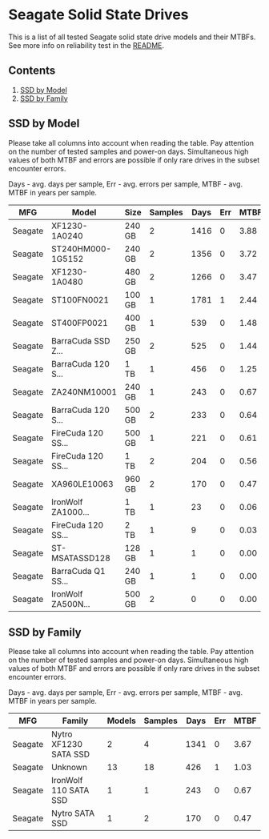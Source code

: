 Seagate Solid State Drives
==========================

This is a list of all tested Seagate solid state drive models and their MTBFs. See
more info on reliability test in the [README](https://github.com/bsdhw/SMART).

Contents
--------

1. [ SSD by Model  ](#ssd-by-model)
2. [ SSD by Family ](#ssd-by-family)

SSD by Model
------------

Please take all columns into account when reading the table. Pay attention on the
number of tested samples and power-on days. Simultaneous high values of both MTBF
and errors are possible if only rare drives in the subset encounter errors.

Days - avg. days per sample,
Err  - avg. errors per sample,
MTBF - avg. MTBF in years per sample.

| MFG       | Model              | Size   | Samples | Days  | Err   | MTBF |
|-----------|--------------------|--------|---------|-------|-------|------|
| Seagate   | XF1230-1A0240      | 240 GB | 2       | 1416  | 0     | 3.88   |
| Seagate   | ST240HM000-1G5152  | 240 GB | 2       | 1356  | 0     | 3.72   |
| Seagate   | XF1230-1A0480      | 480 GB | 2       | 1266  | 0     | 3.47   |
| Seagate   | ST100FN0021        | 100 GB | 1       | 1781  | 1     | 2.44   |
| Seagate   | ST400FP0021        | 400 GB | 1       | 539   | 0     | 1.48   |
| Seagate   | BarraCuda SSD Z... | 250 GB | 2       | 525   | 0     | 1.44   |
| Seagate   | BarraCuda 120 S... | 1 TB   | 1       | 456   | 0     | 1.25   |
| Seagate   | ZA240NM10001       | 240 GB | 1       | 243   | 0     | 0.67   |
| Seagate   | BarraCuda 120 S... | 500 GB | 2       | 233   | 0     | 0.64   |
| Seagate   | FireCuda 120 SS... | 500 GB | 1       | 221   | 0     | 0.61   |
| Seagate   | FireCuda 120 SS... | 1 TB   | 2       | 204   | 0     | 0.56   |
| Seagate   | XA960LE10063       | 960 GB | 2       | 170   | 0     | 0.47   |
| Seagate   | IronWolf ZA1000... | 1 TB   | 1       | 23    | 0     | 0.06   |
| Seagate   | FireCuda 120 SS... | 2 TB   | 1       | 9     | 0     | 0.03   |
| Seagate   | ST-MSATASSD128     | 128 GB | 1       | 1     | 0     | 0.00   |
| Seagate   | BarraCuda Q1 SS... | 240 GB | 1       | 1     | 0     | 0.00   |
| Seagate   | IronWolf ZA500N... | 500 GB | 2       | 0     | 0     | 0.00   |

SSD by Family
-------------

Please take all columns into account when reading the table. Pay attention on the
number of tested samples and power-on days. Simultaneous high values of both MTBF
and errors are possible if only rare drives in the subset encounter errors.

Days - avg. days per sample,
Err  - avg. errors per sample,
MTBF - avg. MTBF in years per sample.

| MFG       | Family                 | Models | Samples | Days  | Err   | MTBF |
|-----------|------------------------|--------|---------|-------|-------|------|
| Seagate   | Nytro XF1230 SATA SSD  | 2      | 4       | 1341  | 0     | 3.67   |
| Seagate   | Unknown                | 13     | 18      | 426   | 1     | 1.03   |
| Seagate   | IronWolf 110 SATA SSD  | 1      | 1       | 243   | 0     | 0.67   |
| Seagate   | Nytro SATA SSD         | 1      | 2       | 170   | 0     | 0.47   |
